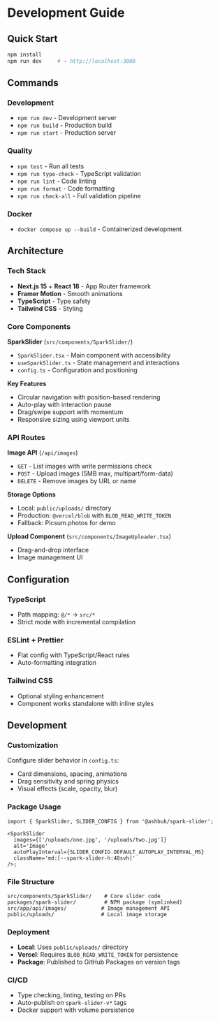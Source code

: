# Development Guide

## Quick Start

```bash
npm install
npm run dev     # → http://localhost:3000
```

## Commands

### Development

- `npm run dev` - Development server
- `npm run build` - Production build
- `npm run start` - Production server

### Quality

- `npm test` - Run all tests
- `npm run type-check` - TypeScript validation
- `npm run lint` - Code linting
- `npm run format` - Code formatting
- `npm run check-all` - Full validation pipeline

### Docker

- `docker compose up --build` - Containerized development

## Architecture

### Tech Stack

- **Next.js 15** + **React 18** - App Router framework
- **Framer Motion** - Smooth animations
- **TypeScript** - Type safety
- **Tailwind CSS** - Styling

### Core Components

**SparkSlider** (`src/components/SparkSlider/`)

- `SparkSlider.tsx` - Main component with accessibility
- `useSparkSlider.ts` - State management and interactions
- `config.ts` - Configuration and positioning

**Key Features**

- Circular navigation with position-based rendering
- Auto-play with interaction pause
- Drag/swipe support with momentum
- Responsive sizing using viewport units

### API Routes

**Image API** (`/api/images`)

- `GET` - List images with write permissions check
- `POST` - Upload images (5MB max, multipart/form-data)
- `DELETE` - Remove images by URL or name

**Storage Options**

- Local: `public/uploads/` directory
- Production: `@vercel/blob` with `BLOB_READ_WRITE_TOKEN`
- Fallback: Picsum.photos for demo

**Upload Component** (`src/components/ImageUploader.tsx`)

- Drag-and-drop interface
- Image management UI

## Configuration

### TypeScript

- Path mapping: `@/*` → `src/*`
- Strict mode with incremental compilation

### ESLint + Prettier

- Flat config with TypeScript/React rules
- Auto-formatting integration

### Tailwind CSS

- Optional styling enhancement
- Component works standalone with inline styles

## Development

### Customization

Configure slider behavior in `config.ts`:

- Card dimensions, spacing, animations
- Drag sensitivity and spring physics
- Visual effects (scale, opacity, blur)

### Package Usage

```tsx
import { SparkSlider, SLIDER_CONFIG } from '@ashbuk/spark-slider';

<SparkSlider
  images={['/uploads/one.jpg', '/uploads/two.jpg']}
  alt='Image'
  autoPlayInterval={SLIDER_CONFIG.DEFAULT_AUTOPLAY_INTERVAL_MS}
  className='md:[--spark-slider-h:48svh]'
/>;
```

### File Structure

```
src/components/SparkSlider/    # Core slider code
packages/spark-slider/         # NPM package (symlinked)
src/app/api/images/           # Image management API
public/uploads/               # Local image storage
```

### Deployment

- **Local**: Uses `public/uploads/` directory
- **Vercel**: Requires `BLOB_READ_WRITE_TOKEN` for persistence
- **Package**: Published to GitHub Packages on version tags

### CI/CD

- Type checking, linting, testing on PRs
- Auto-publish on `spark-slider-v*` tags
- Docker support with volume persistence

